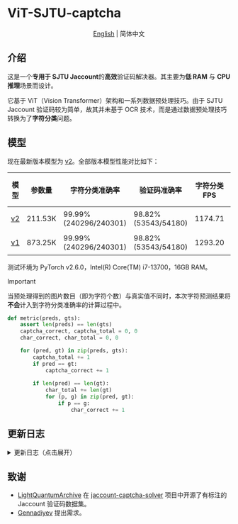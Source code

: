 # ViT-SJTU-captcha

<div align="center">

[English](README.md) | 简体中文

</div>

## 介绍

这是一个**专用于 SJTU Jaccount**的**高效**验证码解决器。其主要为**低 RAM** 与 **CPU 推理**场景而设计。

它基于 ViT（Vision Transformer）架构和一系列数据预处理技巧。由于 SJTU Jaccount 验证码较为简单，故其并未基于 OCR 技术，而是通过数据预处理技巧转换为了**字符分类**问题。

## 模型

现在最新版本模型为 [v2](v2)。全部版本模型性能对比如下：

| 模型 | 参数量 | 字符分类准确率 | 验证码准确率 | 字符分类 FPS | 验证码 FPS | 预处理 FPS | 权重 |
| --- | --- | --- | --- | --- | --- | --- | --- |
| [v2](v2) | 211.53K | 99.99% (240296/240301) | 98.82% (53543/54180) | 1174.71 | 98.43 | 157.62 | [权重](https://github.com/fanqiNO1/ViT-SJTU-captcha/releases/tag/model-v2) |
| [v1](v1) | 873.25K | 99.99% (240296/240301) | 98.82% (53543/54180) | 1293.20 | 85.02 | 120.53 | [权重](https://github.com/fanqiNO1/ViT-SJTU-captcha/releases/tag/model) |

测试环境为 PyTorch v2.6.0，Intel(R) Core(TM) i7-13700，16GB RAM。

> [!IMPORTANT]  
> 当预处理得到的图片数目（即为字符个数）与真实值不同时，本次字符预测结果将**不会**计入到字符分类准确率的计算过程中。
> ```python
> def metric(preds, gts):
>     assert len(preds) == len(gts)
>     captcha_correct, captcha_total = 0, 0
>     char_correct, char_total = 0, 0
> 
>     for (pred, gt) in zip(preds, gts):
>         captcha_total += 1
>         if pred == gt:
>             captcha_correct += 1
>         
>         if len(pred) == len(gt):
>             char_total += len(gt)
>             for (p, g) in zip(pred, gt):
>                 if p == g:
>                     char_correct += 1
> ```

## 更新日志

<details>
<summary>更新日志（点击展开）</summary>

- 2024.12.25：ViT-SJTU-captcha v2 发布。其参考了 LLaMA 对于 Transformer 的改进（SwiGLU、GQA 等），整体架构与 Qwen2.5-VL 的 Vision Tower 相似，但早于 Qwen2.5-VL 发布。在不改变准确率的情况下，优化了模型参数量与 RAM 需求。

- 2023.02.26：ViT-SJTU-captcha v1 发布。其基于 vit_pytorch v1.0.0。模型架构为标准 ViT。

</details>

## 致谢

- [LightQuantumArchive](https://github.com/LightQuantumArchive) 在 [jaccount-captcha-solver](https://github.com/LightQuantumArchive/jaccount-captcha-solver) 项目中开源了有标注的 Jaccount 验证码数据集。
- [Gennadiyev](https://github.com/Gennadiyev) 提出需求。
